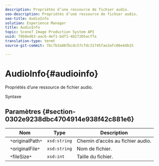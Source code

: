 ```yaml
---
description: Propriétés d’une ressource de fichier audio.
seo-description: Propriétés d’une ressource de fichier audio.
seo-title: AudioInfo
solution: Experience Manager
title: AudioInfo
topic: Scene7 Image Production System API
uuid: f8b8ed63-aac6-4ef1-bdf1-4b27265acffa
translation-type: tm+mt
source-git-commit: 7bc7b3a86fbcdc57cfdc31745fae3afc06e44b15

---
```



# AudioInfo{#audioinfo}

Propriétés d’une ressource de fichier audio.

Syntaxe

## Paramètres {#section-0302e9238dbc4704914e938f42c881e6}

| Nom | Type | Description |
|---|---|---|
| ` *`originalPath`*` | `xsd:string` | Chemin d’accès au fichier audio. |
| ` *`originalFile`*` | `xsd:string` | Nom de fichier. |
| ` *`fileSize`*` | `xsd:int` | Taille du fichier. |

